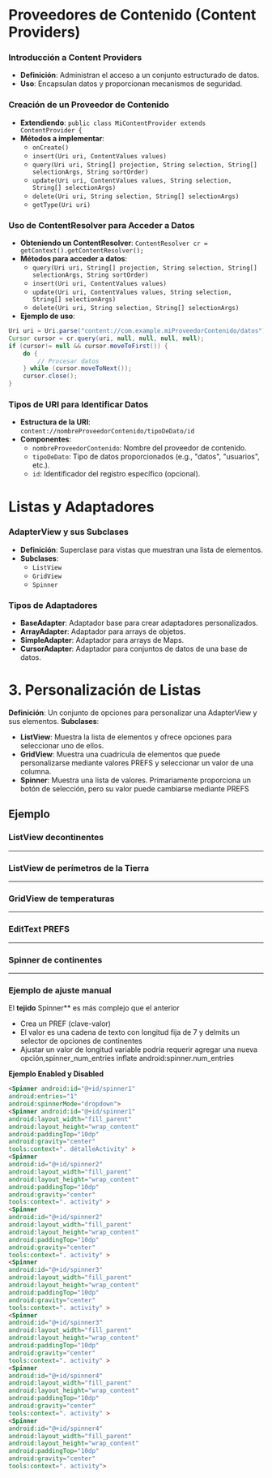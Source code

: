 **Proveedores de Contenido (Content Providers)**
=============================================

### Introducción a Content Providers

* **Definición**: Administran el acceso a un conjunto estructurado de datos.
* **Uso**: Encapsulan datos y proporcionan mecanismos de seguridad.

### Creación de un Proveedor de Contenido

* **Extendiendo**: `public class MiContentProvider extends ContentProvider {`
* **Métodos a implementar**:
	+ `onCreate()`
	+ `insert(Uri uri, ContentValues values)`
	+ `query(Uri uri, String[] projection, String selection, String[] selectionArgs, String sortOrder)`
	+ `update(Uri uri, ContentValues values, String selection, String[] selectionArgs)`
	+ `delete(Uri uri, String selection, String[] selectionArgs)`
	+ `getType(Uri uri)`


### Uso de ContentResolver para Acceder a Datos

* **Obteniendo un ContentResolver**: `ContentResolver cr = getContext().getContentResolver();`
* **Métodos para acceder a datos**:
	+ `query(Uri uri, String[] projection, String selection, String[] selectionArgs, String sortOrder)`
	+ `insert(Uri uri, ContentValues values)`
	+ `update(Uri uri, ContentValues values, String selection, String[] selectionArgs)`
	+ `delete(Uri uri, String selection, String[] selectionArgs)`
* **Ejemplo de uso**:
```java
Uri uri = Uri.parse("content://com.example.miProveedorContenido/datos");
Cursor cursor = cr.query(uri, null, null, null, null);
if (cursor!= null && cursor.moveToFirst()) {
    do {
        // Procesar datos
    } while (cursor.moveToNext());
    cursor.close();
}
```

### Tipos de URI para Identificar Datos

* **Estructura de la URI**: `content://nombreProveedorContenido/tipoDeDato/id`
* **Componentes**:
	+ `nombreProveedorContenido`: Nombre del proveedor de contenido.
	+ `tipoDeDato`: Tipo de datos proporcionados (e.g., "datos", "usuarios", etc.).
	+ `id`: Identificador del registro específico (opcional).

**Listas y Adaptadores**
=========================

### AdapterView y sus Subclases

* **Definición**: Superclase para vistas que muestran una lista de elementos.
* **Subclases**:
	+ `ListView`
	+ `GridView`
	+ `Spinner`

### Tipos de Adaptadores

* **BaseAdapter**: Adaptador base para crear adaptadores personalizados.
* **ArrayAdapter**: Adaptador para arrays de objetos.
* **SimpleAdapter**: Adaptador para arrays de Maps.
* **CursorAdapter**: Adaptador para conjuntos de datos de una base de datos.

**3. Personalización de Listas**
=====================================

**Definición**: Un conjunto de opciones para personalizar una AdapterView y sus elementos.
**Subclases**:
* **ListView**: Muestra la lista de elementos y ofrece opciones para seleccionar uno de ellos.
* **GridView**: Muestra una cuadrícula de elementos que puede personalizarse mediante valores PREFS y seleccionar un valor de una columna.
* **Spinner**: Muestra una lista de valores. Primariamente proporciona un botón de selección, pero su valor puede cambiarse mediante PREFS

**Ejemplo**
------------------------------

### ListView decontinentes
------------------------------

### ListView de perímetros de la Tierra
------------------------------

### GridView de temperaturas
------------------------------

### EditText PREFS
------------------------------

### Spinner de continentes
------------------------------

### Ejemplo de ajuste manual
El **tejido** Spinner** es más complejo que el anterior
- Crea un PREF (clave-valor)
- El valor es una cadena de texto con longitud fija de 7 y delmits un selector de opciones de continentes
- Ajustar un valor de longitud variable podría requerir agregar una nueva opción,spinner_num_entries inflate android:spinner.num_entries

**Ejemplo Enabled y Disabled**
```html
<Spinner android:id="@+id/spinner1"
android:entries="1"
android:spinnerMode="dropdown">
<Spinner android:id="@+id/spinner1"
android:layout_width="fill_parent"
android:layout_height="wrap_content"
android:paddingTop="10dp"
android:gravity="center"
tools:context=". détalleActivity" >
<Spinner
android:id="@+id/spinner2"
android:layout_width="fill_parent"
android:layout_height="wrap_content"
android:paddingTop="10dp"
android:gravity="center"
tools:context=". activity" >
<Spinner
android:id="@+id/spinner2"
android:layout_width="fill_parent"
android:layout_height="wrap_content"
android:paddingTop="10dp"
android:gravity="center"
tools:context=". activity" >
<Spinner
android:id="@+id/spinner3"
android:layout_width="fill_parent"
android:layout_height="wrap_content"
android:paddingTop="10dp"
android:gravity="center"
tools:context=". activity" >
<Spinner
android:id="@+id/spinner3"
android:layout_width="fill_parent"
android:layout_height="wrap_content"
android:paddingTop="10dp"
android:gravity="center"
tools:context=". activity" >
<Spinner
android:id="@+id/spinner4"
android:layout_width="fill_parent"
android:layout_height="wrap_content"
android:paddingTop="10dp"
android:gravity="center"
tools:context=". activity" >
<Spinner
android:id="@+id/spinner4"
android:layout_width="fill_parent"
android:layout_height="wrap_content"
android:paddingTop="10dp"
android:gravity="center"
tools:context=". activity">
```